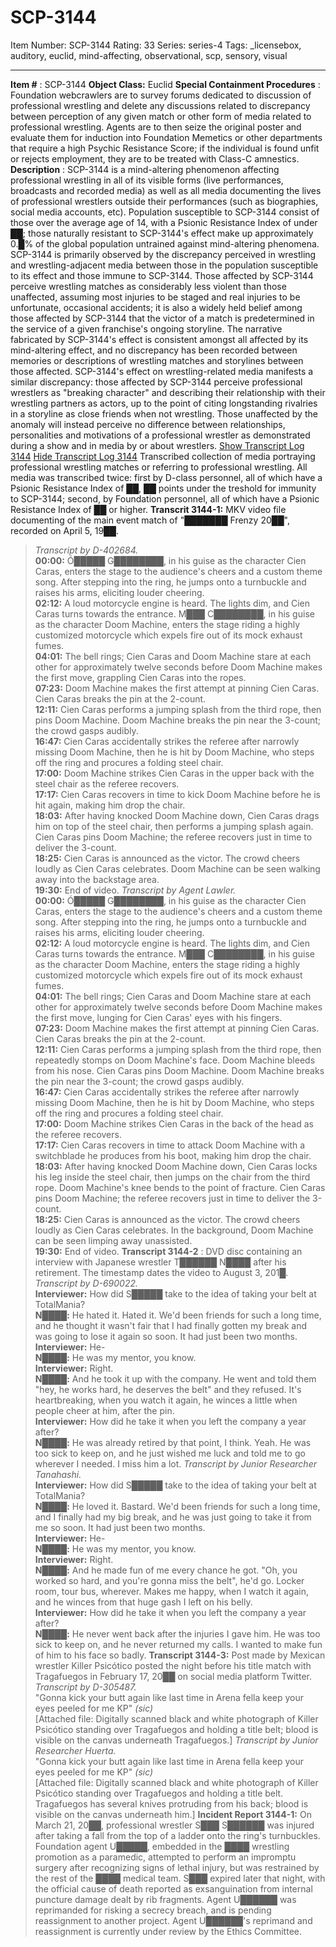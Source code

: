 # SCP-3144
Item Number: SCP-3144
Rating: 33
Series: series-4
Tags: _licensebox, auditory, euclid, mind-affecting, observational, scp, sensory, visual

---

**Item #** : SCP-3144
**Object Class:** Euclid
**Special Containment Procedures** : Foundation webcrawlers are to survey forums dedicated to discussion of professional wrestling and delete any discussions related to discrepancy between perception of any given match or other form of media related to professional wrestling. Agents are to then seize the original poster and evaluate them for induction into Foundation Memetics or other departments that require a high Psychic Resistance Score; if the individual is found unfit or rejects employment, they are to be treated with Class-C amnestics.
**Description** : SCP-3144 is a mind-altering phenomenon affecting professional wrestling in all of its visible forms (live performances, broadcasts and recorded media) as well as all media documenting the lives of professional wrestlers outside their performances (such as biographies, social media accounts, etc). Population susceptible to SCP-3144 consist of those over the average age of 14, with a Psionic Resistance Index of under ██; those naturally resistant to SCP-3144's effect make up approximately 0.█% of the global population untrained against mind-altering phenomena.
SCP-3144 is primarily observed by the discrepancy perceived in wrestling and wrestling-adjacent media between those in the population susceptible to its effect and those immune to SCP-3144. Those affected by SCP-3144 perceive wrestling matches as considerably less violent than those unaffected, assuming most injuries to be staged and real injuries to be unfortunate, occasional accidents; it is also a widely held belief among those affected by SCP-3144 that the victor of a match is predetermined in the service of a given franchise's ongoing storyline. The narrative fabricated by SCP-3144's effect is consistent amongst all affected by its mind-altering effect, and no discrepancy has been recorded between memories or descriptions of wrestling matches and storylines between those affected.
SCP-3144's effect on wrestling-related media manifests a similar discrepancy: those affected by SCP-3144 perceive professional wrestlers as "breaking character" and describing their relationship with their wrestling partners as actors, up to the point of citing longstanding rivalries in a storyline as close friends when not wrestling. Those unaffected by the anomaly will instead perceive no difference between relationships, personalities and motivations of a professional wrestler as demonstrated during a show and in media by or about wrestlers.
[Show Transcript Log 3144](javascript:;)
[Hide Transcript Log 3144](javascript:;)
Transcribed collection of media portraying professional wrestling matches or referring to professional wrestling. All media was transcribed twice: first by D-class personnel, all of which have a Psionic Resistance Index of ██, ██ points under the treshold for immunity to SCP-3144; second, by Foundation personnel, all of which have a Psionic Resistance Index of ██ or higher.
**Transcrit 3144-1:** MKV video file documenting of the main event match of "███████ Frenzy 20██", recorded on April 5, 19██.
> _Transcript by D-402684._  
>  **00:00:** Ó█████ G████████, in his guise as the character Cien Caras, enters the stage to the audience's cheers and a custom theme song. After stepping into the ring, he jumps onto a turnbuckle and raises his arms, eliciting louder cheering.  
>  **02:12:** A loud motorcycle engine is heard. The lights dim, and Cien Caras turns towards the entrance. M███ C████████, in his guise as the character Doom Machine, enters the stage riding a highly customized motorcycle which expels fire out of its mock exhaust fumes.  
>  **04:01:** The bell rings; Cien Caras and Doom Machine stare at each other for approximately twelve seconds before Doom Machine makes the first move, grappling Cien Caras into the ropes.  
>  **07:23:** Doom Machine makes the first attempt at pinning Cien Caras. Cien Caras breaks the pin at the 2-count.  
>  **12:11:** Cien Caras performs a jumping splash from the third rope, then pins Doom Machine. Doom Machine breaks the pin near the 3-count; the crowd gasps audibly.  
>  **16:47:** Cien Caras accidentally strikes the referee after narrowly missing Doom Machine, then he is hit by Doom Machine, who steps off the ring and procures a folding steel chair.  
>  **17:00:** Doom Machine strikes Cien Caras in the upper back with the steel chair as the referee recovers.  
>  **17:17:** Cien Caras recovers in time to kick Doom Machine before he is hit again, making him drop the chair.  
>  **18:03:** After having knocked Doom Machine down, Cien Caras drags him on top of the steel chair, then performs a jumping splash again. Cien Caras pins Doom Machine; the referee recovers just in time to deliver the 3-count.  
>  **18:25:** Cien Caras is announced as the victor. The crowd cheers loudly as Cien Caras celebrates. Doom Machine can be seen walking away into the backstage area.  
>  **19:30:** End of video.
> _Transcript by Agent Lawler._  
>  **00:00:** Ó█████ G████████, in his guise as the character Cien Caras, enters the stage to the audience's cheers and a custom theme song. After stepping into the ring, he jumps onto a turnbuckle and raises his arms, eliciting louder cheering.  
>  **02:12:** A loud motorcycle engine is heard. The lights dim, and Cien Caras turns towards the entrance. M███ C████████, in his guise as the character Doom Machine, enters the stage riding a highly customized motorcycle which expels fire out of its mock exhaust fumes.  
>  **04:01:** The bell rings; Cien Caras and Doom Machine stare at each other for approximately twelve seconds before Doom Machine makes the first move, lunging for Cien Caras' eyes with his fingers.  
>  **07:23:** Doom Machine makes the first attempt at pinning Cien Caras. Cien Caras breaks the pin at the 2-count.  
>  **12:11:** Cien Caras performs a jumping splash from the third rope, then repeatedly stomps on Doom Machine's face. Doom Machine bleeds from his nose. Cien Caras pins Doom Machine. Doom Machine breaks the pin near the 3-count; the crowd gasps audibly.  
>  **16:47:** Cien Caras accidentally strikes the referee after narrowly missing Doom Machine, then he is hit by Doom Machine, who steps off the ring and procures a folding steel chair.  
>  **17:00:** Doom Machine strikes Cien Caras in the back of the head as the referee recovers.  
>  **17:17:** Cien Caras recovers in time to attack Doom Machine with a switchblade he produces from his boot, making him drop the chair.  
>  **18:03:** After having knocked Doom Machine down, Cien Caras locks his leg inside the steel chair, then jumps on the chair from the third rope. Doom Machine's knee bends to the point of fracture. Cien Caras pins Doom Machine; the referee recovers just in time to deliver the 3-count.  
>  **18:25:** Cien Caras is announced as the victor. The crowd cheers loudly as Cien Caras celebrates. In the background, Doom Machine can be seen limping away unassisted.  
>  **19:30:** End of video.
**Transcript 3144-2** : DVD disc containing an interview with Japanese wrestler T██████ N████ after his retirement. The timestamp dates the video to August 3, 201█.
> _Transcript by D-690022._  
>  **Interviewer:** How did S█████ take to the idea of taking your belt at TotalMania?  
>  **N████:** He hated it. Hated it. We'd been friends for such a long time, and he thought it wasn't fair that I had finally gotten my break and was going to lose it again so soon. It had just been two months.  
>  **Interviewer:** He-  
>  **N████:** He was my mentor, you know.  
>  **Interviewer:** Right.  
>  **N████:** And he took it up with the company. He went and told them "hey, he works hard, he deserves the belt" and they refused. It's heartbreaking, when you watch it again, he winces a little when people cheer at him, after the pin.  
>  **Interviewer:** How did he take it when you left the company a year after?  
>  **N████:** He was already retired by that point, I think. Yeah. He was too sick to keep on, and he just wished me luck and told me to go wherever I needed. I miss him a lot.
> _Transcript by Junior Researcher Tanahashi._  
>  **Interviewer:** How did S█████ take to the idea of taking your belt at TotalMania?  
>  **N████:** He loved it. Bastard. We'd been friends for such a long time, and I finally had my big break, and he was just going to take it from me so soon. It had just been two months.  
>  **Interviewer:** He-  
>  **N████:** He was my mentor, you know.  
>  **Interviewer:** Right.  
>  **N████:** And he made fun of me every chance he got. "Oh, you worked so hard, and you're gonna miss the belt", he'd go. Locker room, tour bus, wherever. Makes me happy, when I watch it again, and he winces from that huge gash I left on his belly.  
>  **Interviewer:** How did he take it when you left the company a year after?  
>  **N████:** He never went back after the injuries I gave him. He was too sick to keep on, and he never returned my calls. I wanted to make fun of him to his face so badly.
**Transcript 3144-3:** Post made by Mexican wrestler Killer Psicótico posted the night before his title match with Tragafuegos in February 17, 20██ on social media platform Twitter.
> _Transcript by D-305487._  
>  "Gonna kick your butt again like last time in Arena fella keep your eyes peeled for me KP" _(sic)_  
>  [Attached file: Digitally scanned black and white photograph of Killer Psicótico standing over Tragafuegos and holding a title belt; blood is visible on the canvas underneath Tragafuegos.]
> _Transcript by Junior Researcher Huerta._  
>  "Gonna kick your butt again like last time in Arena fella keep your eyes peeled for me KP" _(sic)_  
>  [Attached file: Digitally scanned black and white photograph of Killer Psicótico standing over Tragafuegos and holding a title belt. Tragafuegos has several knives protruding from his back; blood is visible on the canvas underneath him.]
**Incident Report 3144-1:** On March 21, 20██, professional wrestler S███ S██████ was injured after taking a fall from the top of a ladder onto the ring's turnbuckles. Foundation agent U█████, embedded in the ████ wrestling promotion as a paramedic, attempted to perform an impromptu surgery after recognizing signs of lethal injury, but was restrained by the rest of the ████ medical team. S███ expired later that night, with the official cause of death reported as exsanguination from internal puncture damage dealt by rib fragments. Agent U██████ was reprimanded for risking a secrecy breach, and is pending reassignment to another project. Agent U██████'s reprimand and reassignment is currently under review by the Ethics Committee.